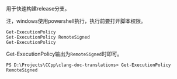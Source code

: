 
用于快速构建release分支。  

注，windows使用powershell执行，执行前要打开脚本权限。  

```
Get-ExecutionPolicy
Set-ExecutionPolicy RemoteSigned
Get-ExecutionPolicy
```

Get-ExecutionPolicy输出为`RemoteSigned`时即可。  
```
PS D:\Projects\CCpp\clang-doc-translations> Get-ExecutionPolicy
RemoteSigned
```


